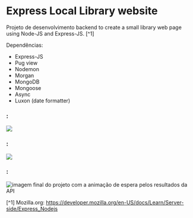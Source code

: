 # Express Local Library website


Projeto de desenvolvimento backend to create a small library web page using Node-JS and Express-JS. [^1]



Dependências:

- Express-JS
- Pug view
- Nodemon
- Morgan
- MongoDB
- Mongoose
- Async
- Luxon (date formatter)




### :
![](./src/assets/image-exemplo-do-uso-skeleton-no-preenchimento-dos-dados.png)


### :
![](./src/assets/exemplo-do-uso-do-skeleton-no-carregamento-das-imagens.png)



### :
![imagem final do projeto com a animação de espera pelos resultados da API](./src/assets/project-image.png)





[^1] Mozilla.org: https://developer.mozilla.org/en-US/docs/Learn/Server-side/Express_Nodejs

